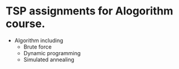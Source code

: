 # TSP assignments for Alogorithm course.
- Algorithm including
  - Brute force
  - Dynamic programming
  - Simulated annealing
